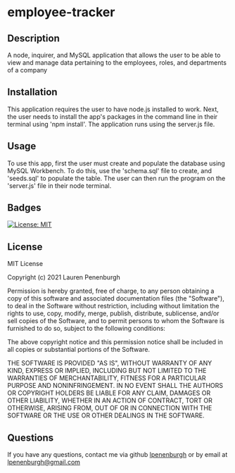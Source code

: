 # employee-tracker

## Description
A node, inquirer, and MySQL application that allows the user to be able to view and manage data pertaining to the employees, roles, and departments of a company

## Installation
This application requires the user to have node.js installed to work. Next, the user needs to install the app's packages in the command line in their terminal using 'npm install'. The application runs using the server.js file.

## Usage
To use this app, first the user must create and populate the database using MySQL Workbench. To do this, use the 'schema.sql' file to create, and 'seeds.sql' to populate the table. The user can then run the program on the 'server.js' file in their node terminal.

## Badges
[![License: MIT](https://img.shields.io/badge/License-MIT-yellow.svg)](https://opensource.org/licenses/MIT)

## License
MIT License

Copyright (c) 2021 Lauren Penenburgh

Permission is hereby granted, free of charge, to any person obtaining a copy
of this software and associated documentation files (the "Software"), to deal
in the Software without restriction, including without limitation the rights
to use, copy, modify, merge, publish, distribute, sublicense, and/or sell
copies of the Software, and to permit persons to whom the Software is
furnished to do so, subject to the following conditions:

The above copyright notice and this permission notice shall be included in all
copies or substantial portions of the Software.

THE SOFTWARE IS PROVIDED "AS IS", WITHOUT WARRANTY OF ANY KIND, EXPRESS OR
IMPLIED, INCLUDING BUT NOT LIMITED TO THE WARRANTIES OF MERCHANTABILITY,
FITNESS FOR A PARTICULAR PURPOSE AND NONINFRINGEMENT. IN NO EVENT SHALL THE
AUTHORS OR COPYRIGHT HOLDERS BE LIABLE FOR ANY CLAIM, DAMAGES OR OTHER
LIABILITY, WHETHER IN AN ACTION OF CONTRACT, TORT OR OTHERWISE, ARISING FROM,
OUT OF OR IN CONNECTION WITH THE SOFTWARE OR THE USE OR OTHER DEALINGS IN THE
SOFTWARE.


## Questions
If you have any questions, contact me via github <a href="https://github.com/lpenenburgh">lpenenburgh</a> or by email at lpenenburgh@gmail.com